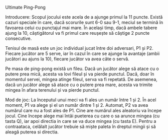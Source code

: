 Ultimate Ping-Pong

Introducere:
Scopul jocului este acela de a ajunge primul la 11 puncte. Există cazuri speciale în care, dacă scorurile sunt 6-0 sau 9-1, meciul se termină în favoarea celui cu punctajul mai mare. În același timp, dacă ambele tabere ajung la 10, câștigătorul va fi primul care reușește să câștige 2 puncte consecutive.

Tenisul de masă este un joc individual jucat între doi adversari, P1 și P2.
Fiecare jucător are 5 serve, iar în cazul în care se ajunge la avantaje (ambii jucători au ajuns la 10), fiecare jucător va avea câte o servă.

Pe masa de ping-pong există un fileu. Dacă un jucător alege să atace cu o putere prea mică, acesta va lovi fileul și va pierde punctul. Dacă, doar în momentul servei, mingea atinge fileul, serva va fi repetată. De asemenea, dacă un jucător alege să atace cu o putere prea mare, acesta va trimite mingea în afara terenului și va pierde punctul.

Mod de joc:
La începutul unui meci va fi ales un număr între 1 și 2. În acel moment, P1 va alege și el un număr dintre 1 și 2. Automat, P2 va avea numărul care nu a fost ales de P1. Cine are numărul ales aleatoriu va începe jocul.
Cine începe alege mai întâi pueterea cu care o sa arunce mingea (cu tasta Q), iar apoi directia in care se va duce mingea (cu tasta E). Pentru a contraataca, celălalt jucător trebuie să miște paleta în dreptul mingii și să aleagă puterea si directia.